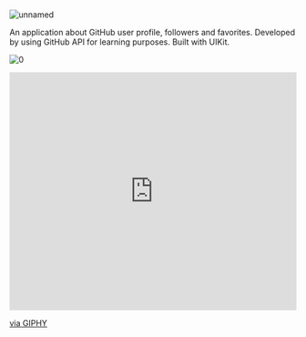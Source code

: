 ### 

![unnamed](https://github.com/DDilbilir0700/GHFollowers/assets/136610570/17fc9f3e-b9a3-4e29-a21d-788f81311f5c)

An application about GitHub user profile, followers and favorites. Developed by using GitHub API for learning purposes. Built with UIKit.

![0](https://github.com/DDilbilir0700/GHFollowers/assets/136610570/91d922d4-9463-477e-a747-663e3e33c727)

<div style="width:100%;height:0;padding-bottom:83%;position:relative;"><iframe src="https://giphy.com/embed/mP8YqtjCNOB9HLyrn0" width="100%" height="100%" style="position:absolute" frameBorder="0" class="giphy-embed" allowFullScreen></iframe></div><p><a href="https://giphy.com/gifs/theoffice-nbc-the-office-tv-mP8YqtjCNOB9HLyrn0">via GIPHY</a></p>
